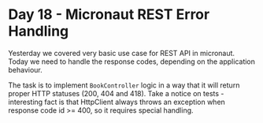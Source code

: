 # Day 18 - Micronaut REST Error Handling

Yesterday we covered very basic use case for REST API in micronaut.
Today we need to handle the response codes, depending on the application behaviour.

The task is to implement `BookController` logic in a way that it will return proper HTTP statuses (200, 404 and 418).
Take a notice on tests - interesting fact is that HttpClient always throws an exception when response code id >= 400, so it requires special handling.
